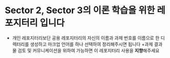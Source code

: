 # Sector 2, Sector 3의 이론 학습을 위한 레포지터리 입니다

+ 개인 레포지터리보단 공용 레포지터리의 자신의 이름과 과제 번호를 이름으로 한 디렉터리를 생성하고 마크업 언어를 하나 선택하여 정리해주시면 됩니다
+과제 결과물 검토 및 커뮤니케이션을 위하여 가능하면 이 레포지터리 사용을 **지향**해주세요